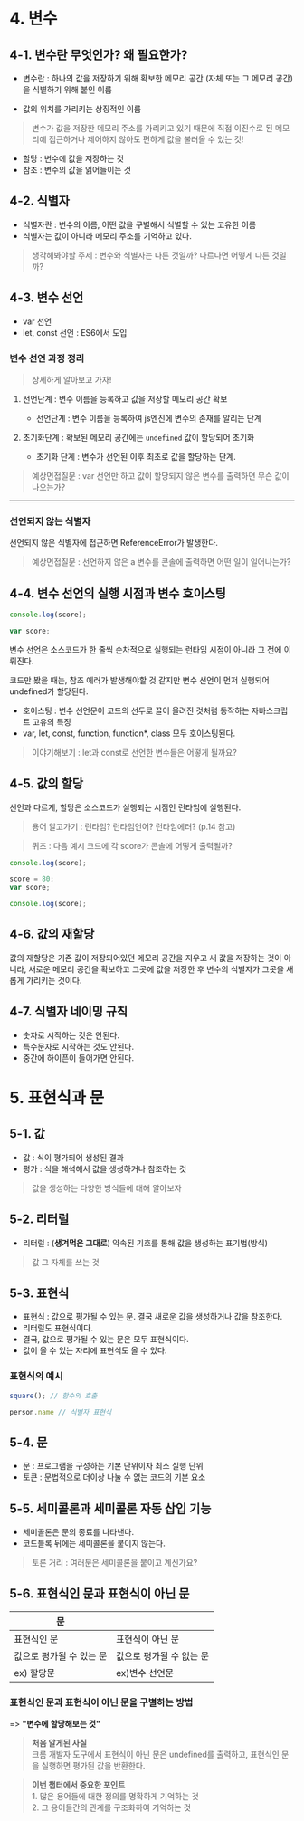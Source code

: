 # 4. 변수

## 4-1. 변수란 무엇인가? 왜 필요한가?

- 변수란 : 하나의 값을 저장하기 위해 확보한 메모리 공간 (자체 또는 그 메모리 공간)을 식별하기 위해 붙인 이름

- 값의 위치를 가리키는 상징적인 이름

> 변수가 값을 저장한 메모리 주소를 가리키고 있기 때문에 직접 이진수로 된 메모리에 접근하거나 제어하지 않아도 편하게 값을 불러올 수 있는 것! 

- 할당 : 변수에 값을 저장하는 것
- 참조 : 변수의 값을 읽어들이는 것

## 4-2. 식별자

- 식별자란 : 변수의 이름, 어떤 값을 구별해서 식별할 수 있는 고유한 이름
- 식별자는 값이 아니라 메모리 주소를 기억하고 있다.

> 생각해봐야할 주제 : 변수와 식별자는 다른 것일까? 다르다면 어떻게 다른 것일까? 

## 4-3. 변수 선언

- var 선언
- let, const 선언 : ES6에서 도입

### 변수 선언 과정 정리 

> 상세하게 알아보고 가자!

1. 선언단계 : 변수 이름을 등록하고 값을 저장할 메모리 공간 확보

    - 선언단계 : 변수 이름을 등록하여 js엔진에 변수의 존재를 알리는 단계
2. 초기화단계 : 확보된 메모리 공간에는 `undefined` 값이 할당되어 초기화

    - 초기화 단계 : 변수가 선언된 이후 최초로 값을 할당하는 단계. 

> 예상면접질문 : var 선언만 하고 값이 할당되지 않은 변수를 출력하면 무슨 값이 나오는가?
---
### 선언되지 않는 식별자
선언되지 않은 식별자에 접근하면 ReferenceError가 발생한다. 

> 예상면접질문 : 선언하지 않은 a 변수를 콘솔에 출력하면 어떤 일이 일어나는가? 

## 4-4. 변수 선언의 실행 시점과 변수 호이스팅

```javascript
console.log(score);

var score;
```

변수 선언은 소스코드가 한 줄씩 순차적으로 실행되는 런타임 시점이 아니라 그 전에 이뤄진다.

코드만 봤을 때는, 참조 에러가 발생해야할 것 같지만 변수 선언이 먼저 실행되어 undefined가 할당된다. 

- 호이스팅 : 변수 선언문이 코드의 선두로 끌어 올려진 것처럼 동작하는 자바스크립트 고유의 특징
- var, let, const, function, function*, class 모두 호이스팅된다. 

> 이야기해보기 : let과 const로 선언한 변수들은 어떻게 될까요?

## 4-5. 값의 할당

선언과 다르게, 할당은 소스코드가 실행되는 시점인 런타임에 실행된다. 

> 용어 알고가기 : 런타임? 런타임언어? 런타임에러? (p.14 참고)

> 퀴즈 : 다음 예시 코드에 각 score가 콘솔에 어떻게 출력될까? 

```javascript
console.log(score);

score = 80;
var score;

console.log(score);

```

## 4-6. 값의 재할당

값의 재할당은 기존 값이 저장되어있던 메모리 공간을 지우고 새 값을 저장하는 것이 아니라, 새로운 메모리 공간을 확보하고 그곳에 값을 저장한 후 변수의 식별자가 그곳을 새롭게 가리키는 것이다. 

## 4-7. 식별자 네이밍 규칙

- 숫자로 시작하는 것은 안된다. 
- 특수문자로 시작하는 것도 안된다.
- 중간에 하이픈이 들어가면 안된다. 

# 5. 표현식과 문

## 5-1. 값

- 값 : 식이 평가되어 생성된 결과
- 평가 : 식을 해석해서 값을 생성하거나 참조하는 것

> 값을 생성하는 다양한 방식들에 대해 알아보자

## 5-2. 리터럴

- 리터럴 : (**생겨먹은 그대로**) 약속된 기호를 통해 값을 생성하는 표기법(방식)
> 값 그 자체를 쓰는 것

## 5-3. 표현식

- 표현식 : 값으로 평가될 수 있는 문. 결국 새로운 값을 생성하거나 값을 참조한다.
- 리터럴도 표현식이다. 
- 결국, 값으로 평가될 수 있는 문은 모두 표현식이다.
- 값이 올 수 있는 자리에 표현식도 올 수 있다.

### 표현식의 예시 
```javascript
square(); // 함수의 호출

person.name // 식별자 표현식
```

## 5-4. 문

- 문 : 프로그램을 구성하는 기본 단위이자 최소 실행 단위
- 토큰 : 문법적으로 더이상 나눌 수 없는 코드의 기본 요소

## 5-5. 세미콜론과 세미콜론 자동 삽입 기능

- 세미콜론은 문의 종료를 나타낸다. 
- 코드블록 뒤에는 세미콜론을 붙이지 않는다. 

> 토론 거리 : 여러분은 세미콜론을 붙이고 계신가요?

## 5-6. 표현식인 문과 표현식이 아닌 문

| 문||
|---|---|
|표현식인 문|표현식이 아닌 문|
|값으로 평가될 수 있는 문|값으로 평가될 수 없는 문|
|ex) 할당문 | ex)변수 선언문| 
### 표현식인 문과 표현식이 아닌 문을 구별하는 방법 
=> **"변수에 할당해보는 것"**

>**처음 알게된 사실** 
<br/>크롬 개발자 도구에서 표현식이 아닌 문은 undefined를 출력하고, 표현식인 문을 실행하면 평가된 값을 반환한다. 

> **이번 챕터에서 중요한 포인트**
<br/> 1. 많은 용어들에 대한 정의를 명확하게 기억하는 것
<br/> 2. 그 용어들간의 관계를 구조화하여 기억하는 것
